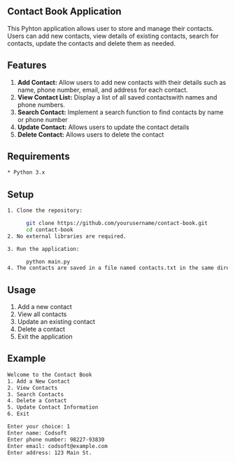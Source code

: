 ## **Contact Book Application**

This Pyhton application allows user to store and manage their contacts. Users can add new contacts, view details of existing contacts, search for contacts, update the contacts and delete them as needed. 

## **Features**
1. **Add Contact:** Allow users to add new contacts with their details such as name, phone number, email, and address for each contact.
2. **View Contact List:** Display a list of all saved contactswith names and phone numbers.
3. **Search Contact:** Implement a search function to find contacts by name or phone number
4. **Update Contact:** Allows users to update the contact details
5. **Delete Contact:** Allows users to delete the contact

## **Requirements**
```bash
* Python 3.x
```

## **Setup**
```bash
1. Clone the repository:

      git clone https://github.com/yourusername/contact-book.git
      cd contact-book
2. No external libraries are required.

3. Run the application:

      python main.py
4. The contacts are saved in a file named contacts.txt in the same directory.
```

## **Usage**
1. Add a new contact
2. View all contacts
3. Update an existing contact
4. Delete a contact
5. Exit the application

## **Example**
```bash
Welcome to the Contact Book
1. Add a New Contact
2. View Contacts
3. Search Contacts
4. Delete a Contact
5. Update Contact Information
6. Exit

Enter your choice: 1
Enter name: Codsoft
Enter phone number: 98227-93830
Enter email: codsoft@example.com
Enter address: 123 Main St.
```


   
